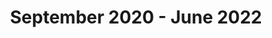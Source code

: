 ---
title: "September 2020 - June 2022"
description: "Advanced IT Degree - Web Application Development"
summary: "Web programming, databases, and frameworks. Proficient in HTML, CSS, JavaScript, PHP, and MySQL."
---